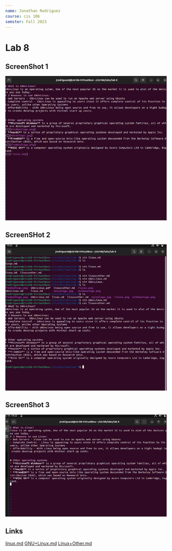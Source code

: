 ```yaml
---
name: Jonathan Rodriguez
course: cis 106
semster: Fall 2023
---
```


# Lab 8

## ScreenShot 1
![](ScreenShot1.png)

## ScreenSHot 2
![](ScreenShot2.png)

## ScreenShot 3
![](ScreenShot3.png)

## Links 

[linux.md](https://github.com/Jrodriguez4343/cis106/blob/main/labs/lab%208/linux.md)
[GNU+Linux.md](https://github.com/Jrodriguez4343/cis106/blob/main/labs/lab%208/GNU%2BLinux.md)
[Linux+Other.md](https://github.com/Jrodriguez4343/cis106/blob/main/labs/lab%208/linux%2Bother.md)